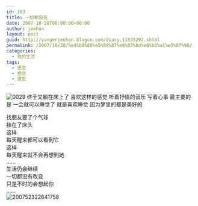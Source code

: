 ```yaml
---
id: 163
title: 一切都没变
date: 2007-10-28T08:00:00+00:00
author: jeehon
layout: post
guid: http://yangerjeehon.blogcn.com/diary,11535292.shtml
permalink: /2007/10/28/%e4%b8%80%e5%88%87%e9%83%bd%e6%b2%a1%e5%8f%98/
categories:
  - 我的生活
tags:
  - 思恋
  - 想念
  - 遗忘
---
```

<img alt="0029" src="http://images.blogcn.com/2007/10/28/2/yangerjeehon,20071028141849188.jpg" border="0" />  
终于又躺在床上了  
喜欢这样的感觉  
听着抒情的音乐  
写着心事  
最主要的是  
一会就可以睡觉了  
就是喜欢睡觉  
因为梦里的都是美好的

找朋友要了个气球  
挂在了床头  
这样  
每天醒来都可以看到它  
这样  
每天醒来就不会再想到她  
……  
生活仍会继续  
一切都没有改变  
只是不时的会想起你  
……  
<img alt="200752322641758" src="http://images.blogcn.com/2007/10/28/2/yangerjeehon,20071028141849522.jpg" border="0" />